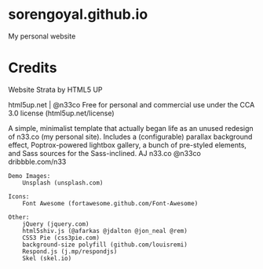 # sorengoyal.github.io
My personal website

# Credits
Website
Strata by HTML5 UP

html5up.net | @n33co
Free for personal and commercial use under the CCA 3.0 license (html5up.net/license)

A simple, minimalist template that actually began life as an unused redesign of n33.co
(my personal site). Includes a (configurable) parallax background effect, Poptrox-powered
lightbox gallery, a bunch of pre-styled elements, and Sass sources for the Sass-inclined.
AJ
n33.co @n33co dribbble.com/n33

	Demo Images:
		Unsplash (unsplash.com)

	Icons:
		Font Awesome (fortawesome.github.com/Font-Awesome)

	Other:
		jQuery (jquery.com)
		html5shiv.js (@afarkas @jdalton @jon_neal @rem)
		CSS3 Pie (css3pie.com)
		background-size polyfill (github.com/louisremi)
		Respond.js (j.mp/respondjs)
		Skel (skel.io)
